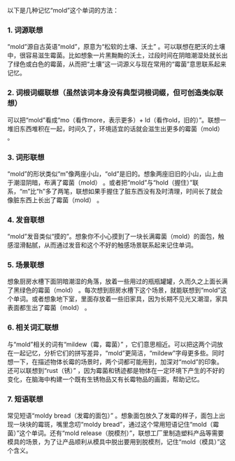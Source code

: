以下是几种记忆“mold”这个单词的方法：

### 1. 词源联想
“mold”源自古英语“mold”，原意为“松软的土壤、沃土” 。可以联想在肥沃的土壤中，很容易滋生霉菌。比如想象一片黑黝黝的沃土，过段时间在阴暗潮湿处就长出了绿色或白色的霉菌，从而把“土壤”这一词源义与现在常用的“霉菌”意思联系起来记忆。

### 2. 词根词缀联想（虽然该词本身没有典型词根词缀，但可创造类似联想）
可以把“mold”看成“mo（看作more，表示更多）+ ld（看作old，旧的）”。联想一堆旧东西堆积在一起，时间久了，环境适宜的话就会滋生出更多的霉菌（mold） 。

### 3. 词形联想
“mold”的形状类似“m”像两座小山，“old”是旧的。想象两座旧旧的小山，山上由于潮湿阴暗，布满了霉菌（mold） 。或者把“mold”与“hold（握住）”联系，“m”比“h”多了两笔，联想如果手握住了脏东西没有及时清理，时间长了就会像脏东西上长出了霉菌（mold） 。

### 4. 发音联想
“mold”发音类似“摸的”。想象你不小心摸到了一块长满霉菌（mold）的面包，触感湿滑黏腻，从而通过发音和这个不好的触感场景联系起来记住单词。

### 5. 场景联想
想象厨房水槽下面阴暗潮湿的角落，放着一些用过的瓶瓶罐罐，久而久之上面长满了黑绿色的霉菌（mold） 。每次想到厨房水槽下这个场景，就能联想到“mold”这个单词。或者想象地下室，里面存放着一些旧家具，因为长期不见光又潮湿，家具表面都生出了霉菌（mold） 。

### 6. 相关词汇联想
与“mold”相关的词有“mildew（霉，霉菌）” ，它们意思相近。可以把这两个词放在一起记忆，分析它们的拼写差异，“mold”更简洁，“mildew”字母更多些。同时想一下，在描述物体长霉的场景时，两个词都可能用到，加深对“mold”的印象。还可以联想到“rust（锈）” ，因为霉菌和锈迹都是物体在一定环境下产生的不好的变化，在脑海中构建一个既有生锈物品又有长霉物品的画面，帮助记忆。

### 7. 短语联想
常见短语“moldy bread（发霉的面包）” 。想象面包放久了发霉的样子，面包上出现一块块的霉斑，嘴里念叨“moldy bread”，通过这个常用短语记住“mold（霉菌）”这个单词。还有“mold release（脱模剂）”，联想工厂里制造塑料产品等需要模具的场景，为了让产品顺利从模具中脱出要用到脱模剂，记住“mold（模具）”这个含义。 